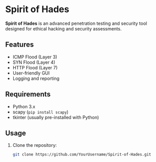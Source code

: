# Spirit of Hades

**Spirit of Hades** is an advanced penetration testing and security tool designed for ethical hacking and security assessments.

## Features
- ICMP Flood (Layer 3)
- SYN Flood (Layer 4)
- HTTP Flood (Layer 7)
- User-friendly GUI
- Logging and reporting

## Requirements
- Python 3.x
- scapy (`pip install scapy`)
- tkinter (usually pre-installed with Python)

## Usage
1. Clone the repository:
   ```bash
   git clone https://github.com/YourUsername/Spirit-of-Hades.git